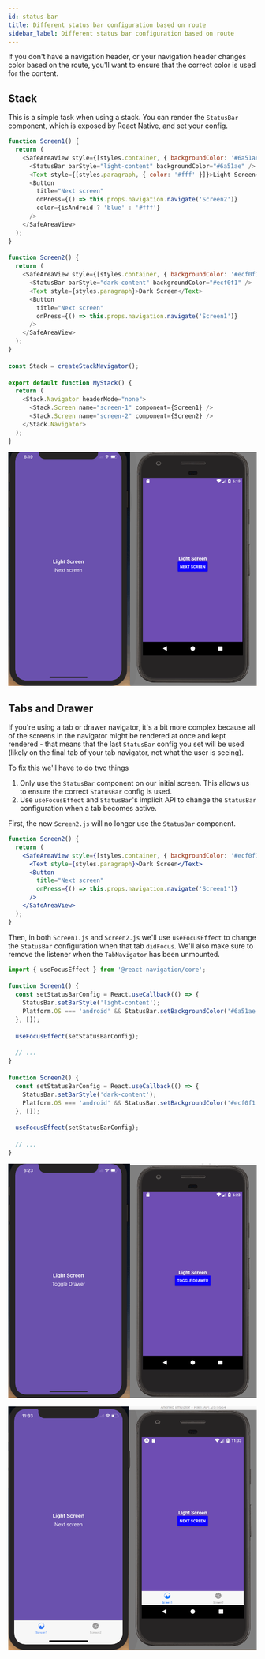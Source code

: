 ```yaml
---
id: status-bar
title: Different status bar configuration based on route
sidebar_label: Different status bar configuration based on route
---
```


If you don't have a navigation header, or your navigation header changes color based on the route, you'll want to ensure that the correct color is used for the content.

## Stack

This is a simple task when using a stack. You can render the `StatusBar` component, which is exposed by React Native, and set your config.

```js
function Screen1() {
  return (
    <SafeAreaView style={[styles.container, { backgroundColor: '#6a51ae' }]}>
      <StatusBar barStyle="light-content" backgroundColor="#6a51ae" />
      <Text style={[styles.paragraph, { color: '#fff' }]}>Light Screen</Text>
      <Button
        title="Next screen"
        onPress={() => this.props.navigation.navigate('Screen2')}
        color={isAndroid ? 'blue' : '#fff'}
      />
    </SafeAreaView>
  );
}

function Screen2() {
  return (
    <SafeAreaView style={[styles.container, { backgroundColor: '#ecf0f1' }]}>
      <StatusBar barStyle="dark-content" backgroundColor="#ecf0f1" />
      <Text style={styles.paragraph}>Dark Screen</Text>
      <Button
        title="Next screen"
        onPress={() => this.props.navigation.navigate('Screen1')}
      />
    </SafeAreaView>
  );
}

const Stack = createStackNavigator();

export default function MyStack() {
  return (
    <Stack.Navigator headerMode="none">
      <Stack.Screen name="screen-1" component={Screen1} />
      <Stack.Screen name="screen-2" component={Screen2} />
    </Stack.Navigator>
  );
}
```

![StackNavigator with different StatusBar configs](/docs/assets/statusbar/statusbar-stack-demo.gif)

## Tabs and Drawer

If you're using a tab or drawer navigator, it's a bit more complex because all of the screens in the navigator might be rendered at once and kept rendered - that means that the last `StatusBar` config you set will be used (likely on the final tab of your tab navigator, not what the user is seeing).

To fix this we'll have to do two things

1. Only use the `StatusBar` component on our initial screen. This allows us to ensure the correct `StatusBar` config is used.
2. Use `useFocusEffect` and `StatusBar`'s implicit API to change the `StatusBar` configuration when a tab becomes active.

First, the new `Screen2.js` will no longer use the `StatusBar` component.

```jsx
function Screen2() {
  return (
    <SafeAreaView style={[styles.container, { backgroundColor: '#ecf0f1' }]}>
      <Text style={styles.paragraph}>Dark Screen</Text>
      <Button
        title="Next screen"
        onPress={() => this.props.navigation.navigate('Screen1')}
      />
    </SafeAreaView>
  );
}
```

Then, in both `Screen1.js` and `Screen2.js` we'll use `useFocusEffect` to change the `StatusBar` configuration when that tab `didFocus`. We'll also make sure to remove the listener when the `TabNavigator` has been unmounted.

```js
import { useFocusEffect } from '@react-navigation/core';

function Screen1() {
  const setStatusBarConfig = React.useCallback(() => {
    StatusBar.setBarStyle('light-content');
    Platform.OS === 'android' && StatusBar.setBackgroundColor('#6a51ae');
  }, []);

  useFocusEffect(setStatusBarConfig);

  // ...
}

function Screen2() {
  const setStatusBarConfig = React.useCallback(() => {
    StatusBar.setBarStyle('dark-content');
    Platform.OS === 'android' && StatusBar.setBackgroundColor('#ecf0f1');
  }, []);

  useFocusEffect(setStatusBarConfig);

  // ...
}
```

![DrawerNavigator with different StatusBar configs](/docs/assets/statusbar/statusbar-drawer-demo.gif)

![TabNavigator with different StatusBar configs](/docs/assets/statusbar/statusbar-tab-demo.gif)
